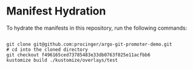 
# Manifest Hydration

To hydrate the manifests in this repository, run the following commands:

```shell

git clone git@github.com:procinger/argo-git-promoter-demo.git
# cd into the cloned directory
git checkout f496165ced73785483e33db0763f025e11acfbb6
kustomize build ./kustomize/overlays/test
```